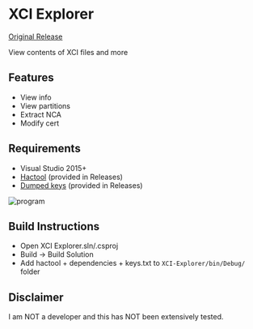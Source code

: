 # XCI Explorer

[Original Release](https://www.maxconsole.com/threads/exclusive-xci-explorer-released-for-switch-game-cartridge-backups.47046/)

View contents of XCI files and more

## Features
* View info
* View partitions
* Extract NCA
* Modify cert

## Requirements
* Visual Studio 2015+
* [Hactool](https://github.com/SciresM/hactool/releases) (provided in Releases)
* [Dumped keys](https://gbatemp.net/threads/how-to-get-switch-keys-for-hactool-xci-decrypting.506978/) (provided in Releases)

![program](https://i.imgur.com/xt6VpN7.jpg)


## Build Instructions
* Open XCI Explorer.sln/.csproj
* Build -> Build Solution
* Add hactool + dependencies + keys.txt to `XCI-Explorer/bin/Debug/` folder

## Disclaimer
I am NOT a developer and this has NOT been extensively tested.